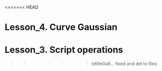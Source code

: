 <<<<<<< HEAD
# Lesson_4. Curve Gaussian

# Lesson_3. Script operations
>>>>>>> b69e0a8... fixed and del to files
